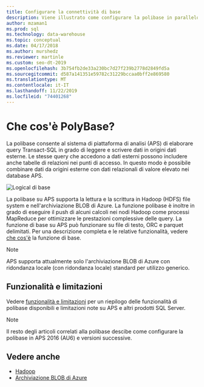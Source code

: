 ```yaml
---
title: Configurare la connettività di base
description: Viene illustrato come configurare la polibase in parallelo data warehouse per connettersi a origini dati BLOB di archiviazione Hadoop o Microsoft Azure esterni. Usare la polibase per eseguire query che integrano i dati da più origini, tra cui Hadoop, archiviazione BLOB di Azure e data warehouse parallele.
author: mzaman1
ms.prod: sql
ms.technology: data-warehouse
ms.topic: conceptual
ms.date: 04/17/2018
ms.author: murshedz
ms.reviewer: martinle
ms.custom: seo-dt-2019
ms.openlocfilehash: 3b754fb2de33a230bc7d27f239b2778d2849fd5a
ms.sourcegitcommit: d587a141351e59782c31229bccaa0bff2e869580
ms.translationtype: MT
ms.contentlocale: it-IT
ms.lasthandoff: 11/22/2019
ms.locfileid: "74401268"
---
```

# <a name="what-is-polybase"></a>Che cos'è PolyBase?
La polibase consente al sistema di piattaforma di analisi (APS) di elaborare query Transact-SQL in grado di leggere e scrivere dati in origini dati esterne. Le stesse query che accedono a dati esterni possono includere anche tabelle di relazioni nei punti di accesso. In questo modo è possibile combinare dati da origini esterne con dati relazionali di valore elevato nei database APS.

![Logical di base](media/polybase/polybase-logical.png)

La polibase su APS supporta la lettura e la scrittura in Hadoop (HDFS) file system e nell'archiviazione BLOB di Azure. La funzione polibase è inoltre in grado di eseguire il push di alcuni calcoli nei nodi Hadoop come processi MapReduce per ottimizzare le prestazioni complessive delle query. La funzione di base su APS può funzionare su file di testo, ORC e parquet delimitati. Per una descrizione completa e le relative funzionalità, vedere [che cos'è](https://docs.microsoft.com/sql/relational-databases/polybase/polybase-guide) la funzione di base.

> [!NOTE]
> APS supporta attualmente solo l'archiviazione BLOB di Azure con ridondanza locale (con ridondanza locale) standard per utilizzo generico.

## <a name="features-and-limitations"></a>Funzionalità e limitazioni
Vedere [funzionalità e limitazioni](https://docs.microsoft.com/sql/relational-databases/polybase/polybase-versioned-feature-summary) per un riepilogo delle funzionalità di polibase disponibili e limitazioni note su APS e altri prodotti SQL Server.

> [!NOTE] 
> Il resto degli articoli correlati alla polibase descibe come configurare la polibase in APS 2016 (AU6) e versioni successive.

## <a name="see-also"></a>Vedere anche
- [Hadoop](polybase-configure-hadoop.md)
- [Archiviazione BLOB di Azure](polybase-configure-azure-blob-storage.md)
<!-- MISSING LINKS [PolyBase &#40;SQL Server PDW&#41;](../sqlpdw/polybase-sql-server-pdw.md)  -->  
  

